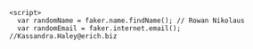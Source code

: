 <script src = "faker.js" type = "text/javascript"></script>
    <script>
      var randomName = faker.name.findName(); // Rowan Nikolaus
      var randomEmail = faker.internet.email(); //Kassandra.Haley@erich.biz
  </script>
